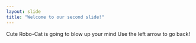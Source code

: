 ```yaml
---
layout: slide
title: "Welcome to our second slide!"
---
```

Cute Robo-Cat is going to blow up your mind
Use the left arrow to go back!
